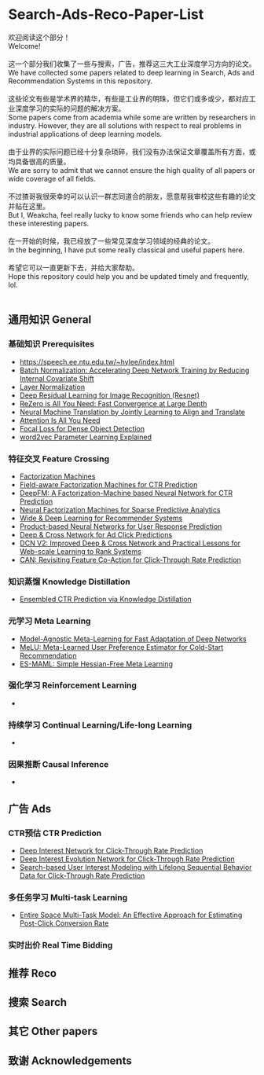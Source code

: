 # Search-Ads-Reco-Paper-List
欢迎阅读这个部分！<br>
Welcome! <br><br>
这一个部分我们收集了一些与搜索，广告，推荐这三大工业深度学习方向的论文。 <br>
We have collected some papers related to deep learning in Search, Ads and Recommendation Systems in this repository. <br><br>
这些论文有些是学术界的精华，有些是工业界的明珠，但它们或多或少，都对应工业深度学习的实际的问题的解决方案。<br>
Some papers come from academia while some are written by researchers in industry. However, they are all solutions with respect to real problems in industrial applications of deep learning models.<br><br>
由于业界的实际问题已经十分复杂琐碎，我们没有办法保证文章覆盖所有方面，或均具备很高的质量。<br>
We are sorry to admit that we cannot ensure the high quality of all papers or wide coverage of all fields.<br><br>
不过猹哥我很荣幸的可以认识一群志同道合的朋友，愿意帮我审校这些有趣的论文并贴在这里。<br>
But I, Weakcha, feel really lucky to know some friends who can help review these interesting papers.<br><br>
在一开始的时候，我已经放了一些常见深度学习领域的经典的论文。<br>
In the beginning, I have put some really classical and useful papers here.<br><br>
希望它可以一直更新下去，并给大家帮助。<br>
Hope this repository could help you and be updated timely and frequently, lol.<br><br>

## 通用知识 General
### 基础知识 Prerequisites
- https://speech.ee.ntu.edu.tw/~hylee/index.html
- [Batch Normalization: Accelerating Deep Network Training by Reducing Internal Covariate Shift][15]
- [Layer Normalization][16]
- [Deep Residual Learning for Image Recognition (Resnet)][17]
- [ReZero is All You Need: Fast Convergence at Large Depth][18]
- [Neural Machine Translation by Jointly Learning to Align and Translate][19]
- [Attention Is All You Need][20]
- [Focal Loss for Dense Object Detection][21]
- [word2vec Parameter Learning Explained][22]
### 特征交叉 Feature Crossing
- [Factorization Machines][5]
- [Field-aware Factorization Machines for CTR Prediction][6]
- [DeepFM: A Factorization-Machine based Neural Network for CTR Prediction][7]
- [Neural Factorization Machines for Sparse Predictive Analytics][8]
- [Wide & Deep Learning for Recommender Systems][9]
- [Product-based Neural Networks for User Response Prediction][10]
- [Deep & Cross Network for Ad Click Predictions][11]
- [DCN V2: Improved Deep & Cross Network and Practical Lessons for Web-scale Learning to Rank Systems][12]
- [CAN: Revisiting Feature Co-Action for Click-Through Rate Prediction][13]
### 知识蒸馏 Knowledge Distillation
- [Ensembled CTR Prediction via Knowledge Distillation][4]
### 元学习 Meta Learning
- [Model-Agnostic Meta-Learning for Fast Adaptation of Deep Networks][23]
- [MeLU: Meta-Learned User Preference Estimator for Cold-Start Recommendation][24]
- [ES-MAML: Simple Hessian-Free Meta Learning][25]
### 强化学习 Reinforcement Learning
- 
### 持续学习 Continual Learning/Life-long Learning
-
### 因果推断 Causal Inference
- 
## 广告 Ads
### CTR预估 CTR Prediction
- [Deep Interest Network for Click-Through Rate Prediction][1]
- [Deep Interest Evolution Network for Click-Through Rate Prediction][2]
- [Search-based User Interest Modeling with Lifelong Sequential Behavior Data for Click-Through Rate Prediction][3]
### 多任务学习 Multi-task Learning
- [Entire Space Multi-Task Model: An Effective Approach for Estimating Post-Click Conversion Rate][14]
### 实时出价 Real Time Bidding

## 推荐 Reco
## 搜索 Search
## 其它 Other papers
## 致谢 Acknowledgements
[1]: https://arxiv.org/abs/1706.06978
[2]: https://arxiv.org/abs/1809.03672
[3]: https://arxiv.org/abs/2006.05639
[4]: https://arxiv.org/abs/2011.04106
[5]: https://cseweb.ucsd.edu/classes/fa17/cse291-b/reading/Rendle2010FM.pdf
[6]: https://www.csie.ntu.edu.tw/~cjlin/papers/ffm.pdf
[7]: https://www.ijcai.org/Proceedings/2017/0239.pdf
[8]: https://arxiv.org/pdf/1708.05027.pdf
[9]: https://arxiv.org/abs/1606.07792
[10]: https://arxiv.org/abs/1611.00144
[11]: https://arxiv.org/abs/1708.05123
[12]: https://arxiv.org/abs/2008.13535
[13]: https://arxiv.org/pdf/2011.05625.pdf
[14]: https://arxiv.org/pdf/1804.07931.pdf
[15]: https://arxiv.org/abs/1502.03167
[16]: https://arxiv.org/abs/1607.06450
[17]: https://arxiv.org/abs/1512.03385
[18]: https://arxiv.org/abs/2003.04887
[19]: https://arxiv.org/abs/1409.0473
[20]: https://arxiv.org/abs/1706.03762
[21]: https://arxiv.org/abs/1708.02002v2
[22]: https://arxiv.org/abs/1411.2738
[23]: https://arxiv.org/pdf/1703.03400.pdf
[24]: https://dl.acm.org/doi/pdf/10.1145/3292500.3330859
[25]: https://arxiv.org/pdf/1910.01215.pdf
